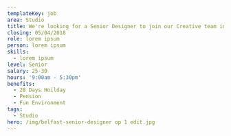 ```yaml
---
templateKey: job
area: Studio
title: We're looking for a Senior Designer to join our Creative team in Belfast.
closing: 05/04/2018
role: lorem ipsum
person: lorem ipsum
skills:
  - lorem ipsum
level: Senior
salary: 25-30
hours: '9:00am - 5:30pm'
benefits:
  - 28 Days Hoilday
  - Pension
  - Fun Environment
tags:
  - Studio
hero: /img/belfast-senior-designer op 1 edit.jpg
---
```


